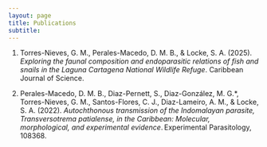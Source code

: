 ```yaml
---
layout: page
title: Publications
subtitle: 
---
```

1. Torres-Nieves, G. M., Perales-Macedo, D. M. B., & Locke, S. A. (2025). *Exploring the faunal composition and endoparasitic relations of fish and snails in the Laguna Cartagena National Wildlife Refuge*. Caribbean Journal of Science. 

2. Perales-Macedo, D. M. B., Diaz-Pernett, S., Diaz-González, M. G.*, Torres-Nieves, G. M., Santos-Flores, C. J., Diaz-Lameiro, A. M., & Locke, S. A. (2022). *Autochthonous transmission of the Indomalayan parasite, Transversotrema patialense, in the Caribbean: Molecular, morphological, and experimental evidence*. Experimental Parasitology, 108368. 

 
 

 

 

 

 

 





